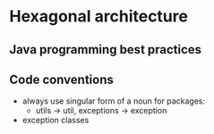 # Hexagonal architecture


## Java programming best practices

## Code conventions

- always use singular form of a noun for packages:
  - utils -> util, exceptions -> exception
- exception classes
